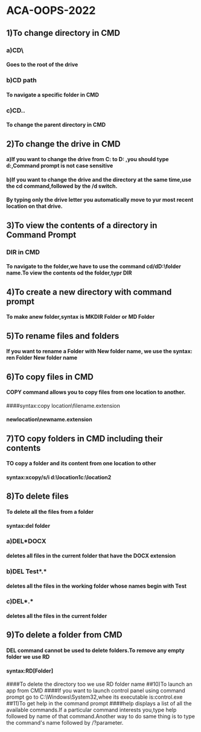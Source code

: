 # ACA-OOPS-2022
## 1)To change directory in CMD
### a)CD\
#### Goes to the root of the drive
### b)CD path
#### To navigate a specific folder in CMD
### c)CD..
#### To change the parent directory in CMD
## 2)To change the drive in CMD
#### a)If you want to change the drive from C: to D: ,you should type d:,Command prompt is not case sensitive
#### b)If you want to change the drive and the directory at the same time,use the cd command,followed by the /d switch.
#### By typing only the drive letter you automatically move to yur most recent location on that drive.
## 3)To view the contents of a directory in Command Prompt 
### DIR in CMD
#### To navigate to the folder,we have to use the command cd/dD:\folder name.To view the contents od the folder,typr DIR
## 4)To create a new directory with command prompt
#### To make anew folder,syntax is MKDIR Folder or MD Folder
## 5)To rename files and folders
#### If you want to rename a Folder with New folder name, we use the syntax: ren Folder New folder name
## 6)To copy files in CMD
#### COPY command allows you to copy files from one location to another.
####syntax:copy location\filename.extension
####       newlocation\newname.extension
## 7)TO copy folders in CMD including their contents
#### TO copy a folder and its content from one location to other
#### syntax:xcopy/s/i d:\location1c:\location2
## 8)To delete files
#### To delete all the files from a folder
#### syntax:del folder
### a)DEL*DOCX
#### deletes all files in the current folder that have the DOCX extension 
### b)DEL Test*.*
#### deletes all the files in the working folder whose names begin with Test
### c)DEL*.*
#### deletes all the files in the current folder
## 9)To delete a folder from CMD
#### DEL command cannot be used to delete folders.To remove any empty folder we use RD
#### syntax:RD[Folder]
####To delete the directory too we use RD folder name
##10)To launch an app from CMD
####If you want to launch control panel using command prompt go to C:\Windows\System32,whee its executable is:control.exe
##11)To get help in the command prompt
####help displays a list of all the available commands.If a particular command interests you,type help followed by name of that command.Another way to do same thing is to type the command's name followed by /?parameter.
